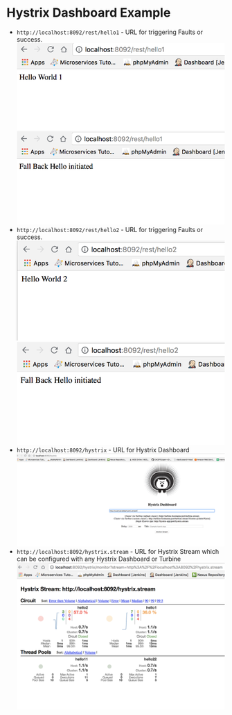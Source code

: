 # Hystrix Dashboard Example

- `http://localhost:8092/rest/hello1` - URL for triggering Faults or success.
![Screenshot](0.png)
![Screenshot](1.png)
- `http://localhost:8092/rest/hello2` - URL for triggering Faults or success.
![Screenshot](2.png)
![Screenshot](3.png)
- `http://localhost:8092/hystrix` - URL for Hystrix Dashboard
![Screenshot](4.png)
- `http://localhost:8092/hystrix.stream` - URL for Hystrix Stream which can be configured with any Hystrix Dashboard or Turbine
![Screenshot](5.png)
